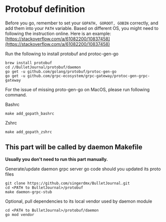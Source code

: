 # Protobuf definition

Before you go, remember to set your `GOPATH, GOROOT, GOBIN` correctly, and add them into your `PATH` variable. Based on different OS, you might need to following the instruction online. Here is an example: [https://stackoverflow.com/a/61082200/10837458](https://stackoverflow.com/a/61082200/10837458)

Run the following to install protobuf and protoc-gen-go
```
brew install protobuf
cd //BulletJournal/protobuf/daemon
go get -u github.com/golang/protobuf/protoc-gen-go
go get -u github.com/grpc-ecosystem/grpc-gateway/protoc-gen-grpc-gateway
```


For the issue of missing proto-gen-go on MacOS, please run following command.

Bashrc
```
make add_gopath_bashrc
```

Zshrc
```
make add_gopath_zshrc
```

## This part will be called by daemon Makefile
**Usually you don't need to run this part manually.**

Generate/update daemon grpc server go code should you updated its proto files
```
git clone https://github.com/singerdmx/BulletJournal.git
cd <PATH to BulletJournal>/protobuf
make daemon-grpc-stub
```

Optional, pull dependencies to its local vendor used by daemon module
```
cd <PATH to BulletJournal>/protobuf/daemon
go mod vendor
```
